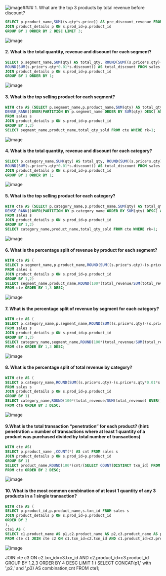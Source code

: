 ![image](https://github.com/shivin316/8__Week_SQL_Challenge/assets/122541994/767ab62f-4d77-4f59-b283-a13957371ae0)#### 1. What are the top 3 products by total revenue before discount?
```sql
SELECT p.product_name,SUM((s.qty*s.price)) AS pre_discount_revenue FROM sales s
JOIN product_details p ON s.prod_id=p.product_id
GROUP BY 1 ORDER BY 2 DESC LIMIT 3;
```
![image](https://github.com/shivin316/8__Week_SQL_Challenge/assets/122541994/7f63388c-4380-4163-9e3c-2e46f600d202)

#### 2. What is the total quantity, revenue and discount for each segment?
```sql
SELECT p.segment_name,SUM(qty) AS total_qty, ROUND(SUM((s.price*s.qty)-(s.price*s.qty*0.01*s.discount))) AS total_revenue ,
ROUND(SUM(s.price*s.qty*0.01*s.discount)) AS total_discount FROM sales s 
JOIN product_details p ON s.prod_id=p.product_id
GROUP BY 1 ORDER BY 1;
```
![image](https://github.com/shivin316/8__Week_SQL_Challenge/assets/122541994/eeaf9bef-5778-4af5-9e8e-73c6902fab97)


#### 3. What is the top selling product for each segment?
```sql
WITH cte AS (SELECT p.segment_name,p.product_name,SUM(qty) AS total_qty_sold,
DENSE_RANK()OVER(PARTITION BY p.segment_name ORDER BY SUM(qty) DESC) AS rk  
FROM sales s 
JOIN product_details p ON s.prod_id=p.product_id
GROUP BY 1,2)
SELECT segment_name,product_name,total_qty_sold FROM cte WHERE rk=1;
```
![image](https://github.com/shivin316/8__Week_SQL_Challenge/assets/122541994/9db28c69-a997-4fac-9e07-f858139444a3)

#### 4. What is the total quantity, revenue and discount for each category?
```sql
SELECT p.category_name,SUM(qty) AS total_qty, ROUND(SUM((s.price*s.qty)-(s.price*s.qty*0.01*s.discount))) AS total_revenue ,
ROUND(SUM(s.price*s.qty*0.01*s.discount)) AS total_discount FROM sales s 
JOIN product_details p ON s.prod_id=p.product_id
GROUP BY 1 ORDER BY 1;
```
![image](https://github.com/shivin316/8__Week_SQL_Challenge/assets/122541994/170dd162-b5ae-430e-90c3-1ba391d1c4d4)

#### 5. What is the top selling product for each category?
```sql
WITH cte AS (SELECT p.category_name,p.product_name,SUM(qty) AS total_qty_sold,
DENSE_RANK()OVER(PARTITION BY p.category_name ORDER BY SUM(qty) DESC) AS rk  
FROM sales s 
JOIN product_details p ON s.prod_id=p.product_id
GROUP BY 1,2)
SELECT category_name,product_name,total_qty_sold FROM cte WHERE rk=1;
```
![image](https://github.com/shivin316/8__Week_SQL_Challenge/assets/122541994/1b0726e4-28b4-4b18-9a09-ffaba8d40270)

#### 6. What is the percentage split of revenue by product for each segment?
```sql
WITH cte AS (
SELECT p.segment_name,p.product_name,ROUND(SUM((s.price*s.qty)-(s.price*s.qty*0.01*s.discount))) AS total_revenue
FROM sales s 
JOIN product_details p ON s.prod_id=p.product_id
GROUP BY 1,2)
SELECT segment_name,product_name,ROUND(100*(total_revenue/SUM(total_revenue) OVER(PARTITION BY segment_name)::NUMERIC),2) AS pct
FROM cte ORDER BY 1,3 DESC;
```
![image](https://github.com/shivin316/8__Week_SQL_Challenge/assets/122541994/6277c215-4575-4dc9-b438-4d79aabe1c76)

#### 7. What is the percentage split of revenue by segment for each category?
```sql
WITH cte AS (
SELECT p.category_name,p.segment_name,ROUND(SUM((s.price*s.qty)-(s.price*s.qty*0.01*s.discount))) AS total_revenue
FROM sales s 
JOIN product_details p ON s.prod_id=p.product_id
GROUP BY 1,2)
SELECT category_name,segment_name,ROUND(100*(total_revenue/SUM(total_revenue) OVER(PARTITION BY category_name)::NUMERIC),2) AS pct
FROM cte ORDER BY 1,3 DESC;
```
![image](https://github.com/shivin316/8__Week_SQL_Challenge/assets/122541994/f9e0e929-e11c-437d-b245-0b2076122c6d)

#### 8. What is the percentage split of total revenue by category?
```sql
WITH cte AS (
SELECT p.category_name,ROUND(SUM((s.price*s.qty)-(s.price*s.qty*0.01*s.discount))) AS total_revenue
FROM sales s 
JOIN product_details p ON s.prod_id=p.product_id
GROUP BY 1)
SELECT category_name,ROUND(100*(total_revenue/SUM(total_revenue) OVER()::NUMERIC),2) AS pct
FROM cte ORDER BY 2 DESC;
```
![image](https://github.com/shivin316/8_Week_SQL_Challenge/assets/122541994/02d1a463-1ba5-49fa-9f21-5c0c9385c1f5)

#### 9.What is the total transaction “penetration” for each product? (hint: penetration = number of transactions where at least 1 quantity of a product was purchased divided by total number of transactions)
```sql
WITH cte AS(
SELECT p.product_name ,COUNT(*) AS cnt FROM sales s
JOIN product_details p ON s.prod_id=p.product_id
GROUP BY 1)
SELECT product_name,ROUND(100*(cnt/(SELECT COUNT(DISTINCT txn_id) FROM sales)::NUMERIC),2) AS penetration_pct
FROM cte ORDER BY 2 DESC;
```
![image](https://github.com/shivin316/8__Week_SQL_Challenge/assets/122541994/e8c501fb-a842-47c1-8121-897c70d08c03)

#### 10. What is the most common combination of at least 1 quantity of any 3 products in a 1 single transaction?
```sql
WITH cte AS (
SELECT p.product_id,p.product_name,s.txn_id FROM sales s
JOIN product_details p ON s.prod_id=p.product_id
ORDER BY 3
),
cte1 AS (
SELECT c1.product_name AS p1,c2.product_name AS p2,c3.product_name AS p3,COUNT(*) AS cnt
FROM cte c1 JOIN cte c2 ON c1.txn_id=c2.txn_id AND c1.product_id>c2.product_id
```
![image](https://github.com/shivin316/8__Week_SQL_Challenge/assets/122541994/53156236-124e-48e9-ad13-c7e280b4377c)


JOIN cte c3 ON c2.txn_id=c3.txn_id AND c2.product_id>c3.product_id
GROUP BY 1,2,3
ORDER BY 4 DESC LIMIT 1
)
SELECT CONCAT(p1,' with ',p2,' and ',p3) AS combination,cnt FROM cte1;
